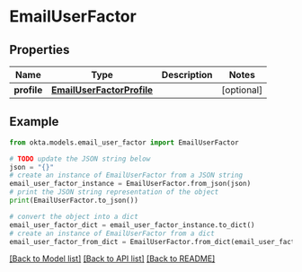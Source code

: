 # EmailUserFactor


## Properties

Name | Type | Description | Notes
------------ | ------------- | ------------- | -------------
**profile** | [**EmailUserFactorProfile**](EmailUserFactorProfile.md) |  | [optional] 

## Example

```python
from okta.models.email_user_factor import EmailUserFactor

# TODO update the JSON string below
json = "{}"
# create an instance of EmailUserFactor from a JSON string
email_user_factor_instance = EmailUserFactor.from_json(json)
# print the JSON string representation of the object
print(EmailUserFactor.to_json())

# convert the object into a dict
email_user_factor_dict = email_user_factor_instance.to_dict()
# create an instance of EmailUserFactor from a dict
email_user_factor_from_dict = EmailUserFactor.from_dict(email_user_factor_dict)
```
[[Back to Model list]](../README.md#documentation-for-models) [[Back to API list]](../README.md#documentation-for-api-endpoints) [[Back to README]](../README.md)


